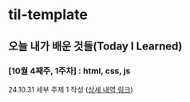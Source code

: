 # til-template

## 오늘 내가 배운 것들(Today I Learned)

### [10월 4째주, 1주차] : html, css, js 

24.10.31 세부 주제 1 작성 ([상세 내역 링크](https://github.com/kakao-cloud-edu-5/til-template/blob/main/Jan/yyyy-mm-dd))
